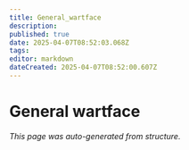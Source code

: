```yaml
---
title: General_wartface
description: 
published: true
date: 2025-04-07T08:52:03.068Z
tags: 
editor: markdown
dateCreated: 2025-04-07T08:52:00.607Z
---
```


# General wartface

*This page was auto-generated from structure.*